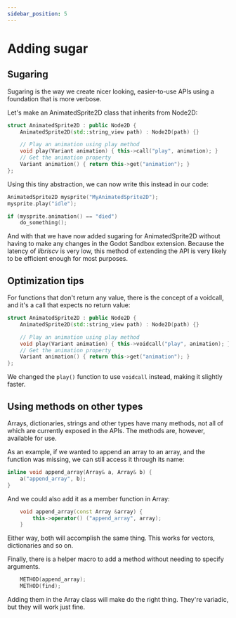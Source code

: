 ```yaml
---
sidebar_position: 5
---
```


# Adding sugar

## Sugaring

Sugaring is the way we create nicer looking, easier-to-use APIs using a foundation that is more verbose.

Let's make an AnimatedSprite2D class that inherits from Node2D:

```cpp
struct AnimatedSprite2D : public Node2D {
	AnimatedSprite2D(std::string_view path) : Node2D(path) {}

	// Play an animation using play method
	void play(Variant animation) { this->call("play", animation); }
	// Get the animation property
	Variant animation() { return this->get("animation"); }
};
```

Using this tiny abstraction, we can now write this instead in our code:

```cpp
AnimatedSprite2D mysprite("MyAnimatedSprite2D");
mysprite.play("idle");

if (mysprite.animation() == "died")
	do_something();
```

And with that we have now added sugaring for AnimatedSprite2D without having to make any changes in the Godot Sandbox extension. Because the latency of _libriscv_ is very low, this method of extending the API is very likely to be efficient enough for most purposes.


## Optimization tips

For functions that don't return any value, there is the concept of a voidcall, and it's a call that expects no return value:

```cpp
struct AnimatedSprite2D : public Node2D {
	AnimatedSprite2D(std::string_view path) : Node2D(path) {}

	// Play an animation using play method
	void play(Variant animation) { this->voidcall("play", animation); }
	// Get the animation property
	Variant animation() { return this->get("animation"); }
};
```

We changed the `play()` function to use `voidcall` instead, making it slightly faster.


## Using methods on other types

Arrays, dictionaries, strings and other types have many methods, not all of which are currently exposed in the APIs. The methods are, however, available for use.

As an example, if we wanted to append an array to an array, and the function was missing, we can still access it through its name:

```c++
inline void append_array(Array& a, Array& b) {
	a("append_array", b);
}
```

And we could also add it as a member function in Array:

```c++
	void append_array(const Array &array) {
		this->operator() ("append_array", array);
	}
```

Either way, both will accomplish the same thing. This works for vectors, dictionaries and so on.

Finally, there is a helper macro to add a method without needing to specify arguments.

```c++
	METHOD(append_array);
	METHOD(find);
```

Adding them in the Array class will make do the right thing. They're variadic, but they will work just fine.
